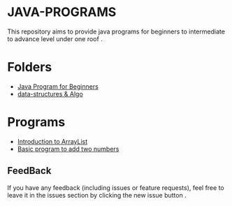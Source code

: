 # JAVA-PROGRAMS
This repository aims  to provide java  programs for beginners to intermediate to advance level under one roof  . 

# Folders 

- [Java  Program for Beginners](/Basic-Java)
- [ data-structures & Algo ](/DSA-JAVA-Concepts)

# Programs

- [Introduction to ArrayList ](/DSA-JAVA-Concepts/arraylist.md)
- [Basic program to add  two numbers ](/Basic-Java/add-two-number.md)
## FeedBack

If you have any feedback (including issues or feature requests), feel free to leave it in the issues section by clicking the new issue button . 

